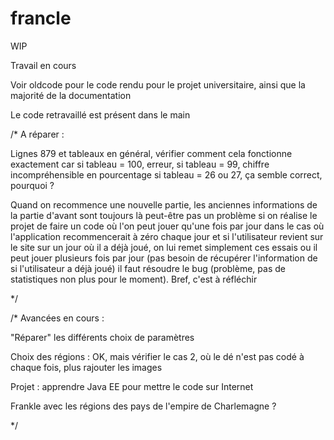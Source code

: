 # francle

WIP

Travail en cours

Voir oldcode pour le code rendu pour le projet universitaire, ainsi que la majorité de la documentation

Le code retravaillé est présent dans le main



/*
A réparer :

Lignes 879 et tableaux en général, vérifier comment cela fonctionne exactement
car si tableau = 100, erreur, si tableau = 99, chiffre incompréhensible en pourcentage
si tableau = 26 ou 27, ça semble correct, pourquoi ?

Quand on recommence une nouvelle partie, les anciennes informations de la partie d'avant sont toujours là
peut-être pas un problème si on réalise le projet de faire un code où l'on peut jouer qu'une fois par jour
dans le cas où l'application recommencerait à zéro chaque jour
et si l'utilisateur revient sur le site sur un jour où il a déjà joué, on lui remet simplement ces essais
ou
il peut jouer plusieurs fois par jour (pas besoin de récupérer l'information de si l'utilisateur a déjà joué)
il faut résoudre le bug (problème, pas de statistiques non plus pour le moment).
Bref, c'est à réfléchir

 */

/*
Avancées en cours :

"Réparer" les différents choix de paramètres

Choix des régions : OK, mais vérifier le cas 2, où le dé n'est pas codé à chaque fois, plus rajouter les images

Projet : apprendre Java EE pour mettre le code sur Internet

Frankle avec les régions des pays de l'empire de Charlemagne ?

 */



